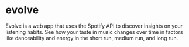 # evolve

Evolve is a web app that uses the Spotify API to discover insights on your listening habits. See how your taste in music changes over time in factors like danceability and energy in the short run, medium run, and long run.
